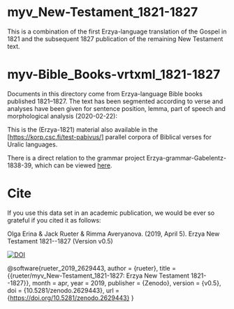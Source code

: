 # myv_New-Testament_1821-1827
This is a combination of the first Erzya-language translation of the Gospel in 1821 and the subsequent 1827 publication of the remaining New Testament text.

# myv-Bible_Books-vrtxml_1821-1827
Documents in this directory come from Erzya-language Bible books published 1821–1827. The text has been segmented according to verse and analyses have been given for sentence position, lemma, part of speech and morphological analysis (2020-02-22):
<!-- #vrt-positional-attributes: order word lemma pos msd -->

This is the (Erzya-1821) material also available in the [https://korp.csc.fi/test-pabivus/] parallel corpora of Biblical verses for Uralic languages.

There is a direct relation to the grammar project Erzya-grammar-Gabelentz-1838-39, which can be viewed [here](https://rueter.github.io/Erzya-grammar-Gabelentz-1838-39/GabelentzHCVonDer-Versuch-einer-mordwinischen-Grammatik-1838-39.html).

# Cite

If you use this data set in an academic publication, we would be ever so grateful if you cited it as follows:

Olga Erina & Jack Rueter & Rimma Averyanova. (2019, April 5). Erzya New Testament 1821--1827 (Version v0.5)
   
[![DOI](https://zenodo.org/badge/DOI/10.5281/zenodo.2629443.svg)](https://doi.org/10.5281/zenodo.2629443)


@software{rueter_2019_2629443,
  author       = {rueter},
  title        = {{rueter/myv\_New-Testament\_1821-1827: Erzya New 
                   Testament 1821--1827}},
  month        = apr,
  year         = 2019,
  publisher    = {Zenodo},
  version      = {v0.5},
  doi          = {10.5281/zenodo.2629443},
  url          = {https://doi.org/10.5281/zenodo.2629443}
}
